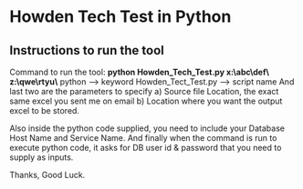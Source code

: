 # Howden Tech Test in Python

Instructions to run the tool
----------------------------
Command to run the tool: **python Howden_Tech_Test.py  x:\\abc\\def\\  z:\\qwe\\rtyu\\**
                            python --> keyword
                            Howden_Tect_Test.py --> script name
                            And last two are the parameters to specify a) Source file Location, the exact same excel you sent me on email
                                                                       b) Location where you want the output excel to be stored.
                                           
 
 Also inside the python code supplied, you need to include your Database Host Name and Service Name. 
 And finally when the command is run to execute python code, it asks for DB user id & password that you need to supply as inputs.
 
 Thanks, Good Luck.
